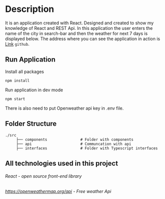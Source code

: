 # Description

It is an application created with React. Designed and created to show my knowledge of React and REST Api. In this application the user enters the name of the city in search-bar and then the weather for next 7 days is displayed below. The address where you can see the application in action is [Link](https://hasher098.github.io/weatherApp/) `github`.

## Run Application

Install all packages

```
npm install
```

Run application in dev mode

```
npm start
```

There is also need to put Openweather api key in .env file.

## Folder Structure

    ./src
         ├── components               # Folder with components
         ├── api                      # Communcation with api
         ├── interfaces               # Folder with Typescript interfaces

## All technologies used in this project

###### React - open source front-end library

###### https://openweathermap.org/api - Free weather Api

